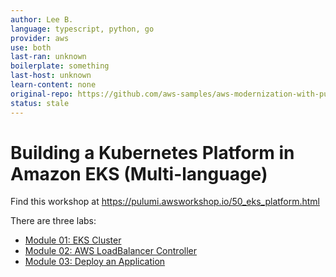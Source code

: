 ```yaml
---
author: Lee B.
language: typescript, python, go
provider: aws
use: both
last-ran: unknown
boilerplate: something
last-host: unknown
learn-content: none
original-repo: https://github.com/aws-samples/aws-modernization-with-pulumi/tree/master/content
status: stale
---
```


# Building a Kubernetes Platform in Amazon EKS (Multi-language)

Find this workshop at https://pulumi.awsworkshop.io/50_eks_platform.html

There are three labs:
* [Module 01: EKS Cluster](https://pulumi.awsworkshop.io/50_eks_platform/20_provision_cluster.html)
* [Module 02: AWS LoadBalancer Controller](https://pulumi.awsworkshop.io/50_eks_platform/30_deploy_ingress_controller.html)
* [Module 03: Deploy an Application](https://pulumi.awsworkshop.io/50_eks_platform/40_deploy_app.html)